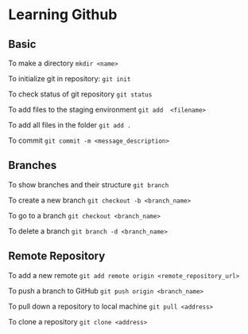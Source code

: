 # Learning Github

## Basic
To make a directory
```mkdir <name>```

To initialize git in repository:
```git init```

To check status of git repository
```git status```

To add files to the staging environment
     ```git add  <filename>```

To add all files in the folder
     ```git add .```

To commit
```git commit -m <message_description>```


## Branches
To show branches and their structure
```git branch```

To create a new branch
```git checkout -b <branch_name>```

To go to a branch
```git checkout <branch_name>```

To delete a branch
```git branch -d <branch_name>```

## Remote Repository
To add a new remote
```git add remote origin <remote_repository_url>```

To push a branch to GitHub
```git push origin <branch_name>```

To pull down a repository to local machine
```git pull <address>```

To clone a repository
```git clone <address>```


